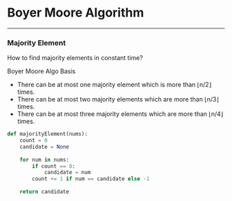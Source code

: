 # Boyer Moore Algorithm

--- 

### Majority Element

How to find majority elements in constant time?

Boyer Moore Algo Basis

- There can be at most one majority element which is more than ⌊n/2⌋ times.
- There can be at most two majority elements which are more than ⌊n/3⌋ times.
- There can be at most three majority elements which are more than ⌊n/4⌋ times.

```python
def majorityElement(nums):
    count = 0
    candidate = None
    
    for num in nums:
        if count == 0:
            candidate = num
        count += 1 if num == candidate else -1
    
    return candidate
```